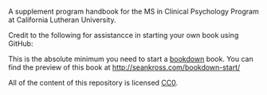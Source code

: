 A supplement program handbook for the MS in Clinical Psychology Program at California Lutheran University.


Credit to the following for assistancce in starting your own book using GitHub:

This is the absolute minimum you need to start a [bookdown](https://bookdown.org/home/about.html) book. You can find the
preview of this book at http://seankross.com/bookdown-start/

All of the content of this repository is licensed 
[CC0](https://creativecommons.org/publicdomain/zero/1.0/).
